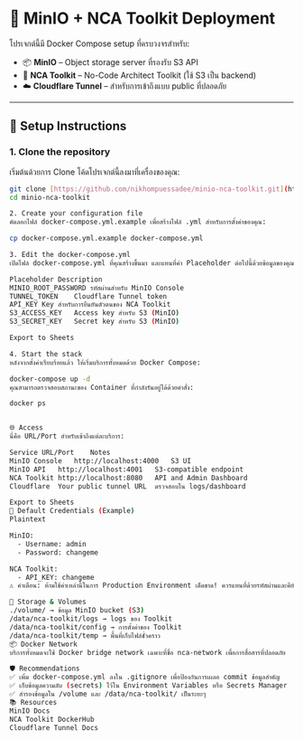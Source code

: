 # 🧰 MinIO + NCA Toolkit Deployment

โปรเจกต์นี้มี Docker Compose setup ที่ครบวงจรสำหรับ:
* 📦 **MinIO** – Object storage server ที่รองรับ S3 API
* 🧱 **NCA Toolkit** – No-Code Architect Toolkit (ใช้ S3 เป็น backend)
* ☁️ **Cloudflare Tunnel** – สำหรับการเข้าถึงแบบ public ที่ปลอดภัย

---

## 🔧 Setup Instructions

### 1. Clone the repository

เริ่มต้นด้วยการ Clone โค้ดโปรเจกต์นี้ลงมาที่เครื่องของคุณ:

```bash
git clone [https://github.com/nikhompuessadee/minio-nca-toolkit.git](https://github.com/nikhompuessadee/minio-nca-toolkit.git)
cd minio-nca-toolkit

2. Create your configuration file
คัดลอกไฟล์ docker-compose.yml.example เพื่อสร้างไฟล์ .yml สำหรับการตั้งค่าของคุณ:

cp docker-compose.yml.example docker-compose.yml

3. Edit the docker-compose.yml
เปิดไฟล์ docker-compose.yml ที่คุณสร้างขึ้นมา และแทนที่ค่า Placeholder ต่อไปนี้ด้วยข้อมูลของคุณ:

Placeholder	Description
MINIO_ROOT_PASSWORD	รหัสผ่านสำหรับ MinIO Console
TUNNEL_TOKEN	Cloudflare Tunnel token
API_KEY	Key สำหรับการยืนยันตัวตนของ NCA Toolkit
S3_ACCESS_KEY	Access key สำหรับ S3 (MinIO)
S3_SECRET_KEY	Secret key สำหรับ S3 (MinIO)

Export to Sheets

4. Start the stack
หลังจากตั้งค่าเรียบร้อยแล้ว ให้เริ่มบริการทั้งหมดด้วย Docker Compose:

docker-compose up -d
คุณสามารถตรวจสอบสถานะของ Container ที่กำลังรันอยู่ได้ด้วยคำสั่ง:

docker ps


🌐 Access
นี่คือ URL/Port สำหรับเข้าถึงแต่ละบริการ:

Service	URL/Port	Notes
MinIO Console	http://localhost:4000	S3 UI
MinIO API	http://localhost:4001	S3-compatible endpoint
NCA Toolkit	http://localhost:8080	API and Admin Dashboard
Cloudflare	Your public tunnel URL	ตรวจสอบใน logs/dashboard

Export to Sheets
🔐 Default Credentials (Example)
Plaintext

MinIO:
  - Username: admin
  - Password: changeme

NCA Toolkit:
  - API_KEY: changeme
⚠️ คำเตือน: ห้ามใช้ค่าเหล่านี้ในการ Production Environment เด็ดขาด! ควรแทนที่ด้วยรหัสผ่านและคีย์ที่มีความปลอดภัยสูงเสมอ.

📁 Storage & Volumes
./volume/ → ข้อมูล MinIO bucket (S3)
/data/nca-toolkit/logs → logs ของ Toolkit
/data/nca-toolkit/config → การตั้งค่าของ Toolkit
/data/nca-toolkit/temp → พื้นที่เก็บไฟล์ชั่วคราว
📦 Docker Network
บริการทั้งหมดจะใช้ Docker bridge network เฉพาะที่ชื่อ nca-network เพื่อการสื่อสารที่ปลอดภัย

🛡 Recommendations
✅ เพิ่ม docker-compose.yml ลงใน .gitignore เพื่อป้องกันการเผลอ commit ข้อมูลสำคัญ
✅ เก็บข้อมูลความลับ (secrets) ไว้ใน Environment Variables หรือ Secrets Manager
✅ สำรองข้อมูลใน /volume และ /data/nca-toolkit/ เป็นระยะๆ
📚 Resources
MinIO Docs
NCA Toolkit DockerHub
Cloudflare Tunnel Docs
